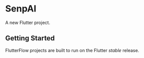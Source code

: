 # SenpAI

A new Flutter project.

## Getting Started

FlutterFlow projects are built to run on the Flutter _stable_ release.
